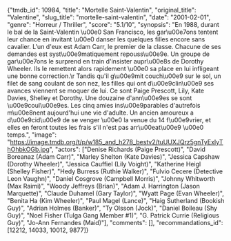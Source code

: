 {"tmdb_id": 10984, "title": "Mortelle Saint-Valentin", "original_title": "Valentine", "slug_title": "mortelle-saint-valentin", "date": "2001-02-01", "genre": "Horreur / Thriller", "score": "5.1/10", "synopsis": "En 1988, durant le bal de la Saint-Valentin \u00e0 San Francisco, les gar\u00e7ons tentent leur chance en invitant \u00e0 danser les quelques filles encore sans cavalier. L'un d'eux est Adam Carr, le premier de la classe. Chacune de ses demandes est syst\u00e9matiquement repouss\u00e9e. Un groupe de gar\u00e7ons le surprend en train d'insister aupr\u00e8s de Dorothy Wheeler. Ils le remettent alors rapidement \u00e0 sa place en lui infligeant une bonne correction.\r Tandis qu'il g\u00e9mit couch\u00e9 sur le sol, un filet de sang coulant de son nez, les filles qui ont d\u00e9clin\u00e9 ses avances viennent se moquer de lui. Ce sont Paige Prescott, Lily, Kate Davies, Shelley et Dorothy.  Une douzaine d'ann\u00e9es se sont \u00e9coul\u00e9es. Les cinq amies ins\u00e9parables d'autrefois m\u00e8nent aujourd'hui une vie d'adulte. Un ancien amoureux a d\u00e9cid\u00e9 de se venger \u00e0 la venue du 14 f\u00e9vrier, et elles en feront toutes les frais s'il n'est pas arr\u00eat\u00e9 \u00e0 temps.", "image": "https://image.tmdb.org/t/p/w185_and_h278_bestv2/tuUUXJQrz5gnTyExIyThOhbkOGb.jpg", "actors": ["Denise Richards (Paige Prescott)", "David Boreanaz (Adam Carr)", "Marley Shelton (Kate Davies)", "Jessica Capshaw (Dorothy Wheeler)", "Jessica Cauffiel (Lily Voight)", "Katherine Heigl (Shelley Fisher)", "Hedy Burress (Ruthie Walker)", "Fulvio Cecere (Detective Leon Vaughn)", "Daniel Cosgrove (Campbell Morris)", "Johnny Whitworth (Max Raimi)", "Woody Jeffreys (Brian)", "Adam J. Harrington (Jason Marquette)", "Claude Duhamel (Gary Taylor)", "Wyatt Page (Evan Wheeler)", "Benita Ha (Kim Wheeler)", "Paul Magel (Lance)", "Haig Sutherland (Bookish Guy)", "Adrian Holmes (Banker)", "Ty Olsson (Jock)", "Daniel Boileau (Shy Guy)", "Noel Fisher (Tulga Gang Member #1)", "G. Patrick Currie (Religious Guy)", "Jo-Ann Fernandes (Maid)"], "comments": [], "recommandations_id": [12212, 14033, 10012, 9877]}